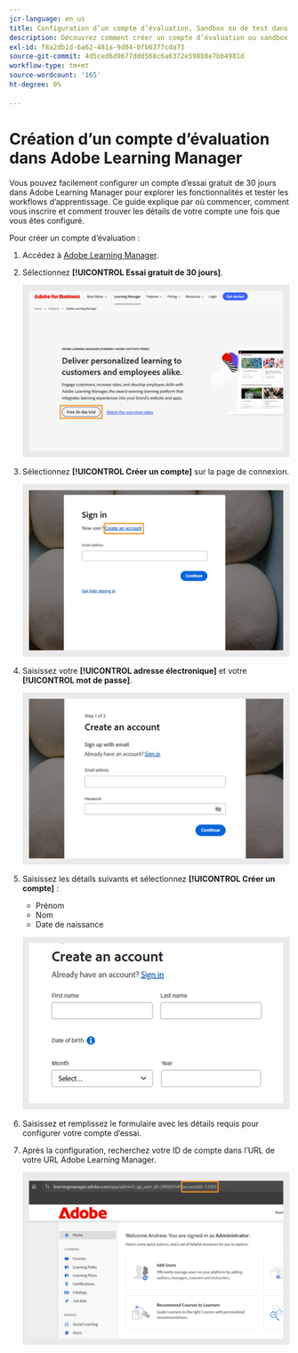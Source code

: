 ```yaml
---
jcr-language: en_us
title: Configuration d’un compte d’évaluation, Sandbox ou de test dans Adobe Learning Manager
description: Découvrez comment créer un compte d’évaluation ou sandbox gratuit de 30 jours dans Adobe Learning Manager. Suivez des étapes simples pour configurer votre environnement de test et commencer rapidement.
exl-id: f8a2db1d-6a62-481a-9d04-0fb6377cda73
source-git-commit: 4d5ced6d9677ddd568c6a6372e598b8e7bb4981d
workflow-type: tm+mt
source-wordcount: '165'
ht-degree: 0%

---
```


# Création d’un compte d’évaluation dans Adobe Learning Manager

Vous pouvez facilement configurer un compte d’essai gratuit de 30 jours dans Adobe Learning Manager pour explorer les fonctionnalités et tester les workflows d’apprentissage. Ce guide explique par où commencer, comment vous inscrire et comment trouver les détails de votre compte une fois que vous êtes configuré.

Pour créer un compte d’évaluation :

1. Accédez à [Adobe Learning Manager](https://business.adobe.com/products/learning-manager/adobe-learning-manager.html).
2. Sélectionnez **[!UICONTROL Essai gratuit de 30 jours]**.

   ![](assets/free-trial.png)

3. Sélectionnez **[!UICONTROL Créer un compte]** sur la page de connexion.

   ![](assets/create-trial-account.png)

4. Saisissez votre **[!UICONTROL adresse électronique]** et votre **[!UICONTROL mot de passe]**.

   ![](assets/type-email.png)

5. Saisissez les détails suivants et sélectionnez **[!UICONTROL Créer un compte]** :
   * Prénom
   * Nom
   * Date de naissance

   ![](assets/more-details.png)

6. Saisissez et remplissez le formulaire avec les détails requis pour configurer votre compte d’essai.
7. Après la configuration, recherchez votre ID de compte dans l’URL de votre URL Adobe Learning Manager.

   ![](assets/account-id-trial.png)


